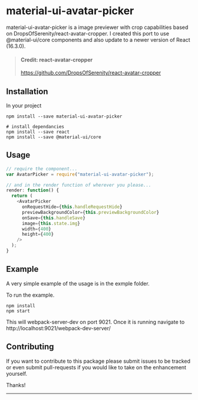 # material-ui-avatar-picker

material-ui-avatar-picker is a image previewer with crop capabilities based on DropsOfSerenity/react-avatar-cropper.  I created this port to use @material-ui/core components and also update to a newer version of React (16.3.0).

> #### Credit: react-avatar-cropper 
> https://github.com/DropsOfSerenity/react-avatar-cropper

## Installation

In your project

```shell
npm install --save material-ui-avatar-picker

# install dependancies
npm install --save react
npm install --save @material-ui/core
```

## Usage

```js
// require the component...
var AvatarPicker = require("material-ui-avatar-picker");

// and in the render function of wherever you please...
render: function() {
  return (
    <AvatarPicker
      onRequestHide={this.handleRequestHide}
      previewBackgroundColor={this.previewBackgroundColor}
      onSave={this.handleSave}
      image={this.state.img}
      width={400}
      height={400}
    />
  );
}
```

## Example

A very simple example of the usage is in the exmple folder.  

To run the example.
```shell
npm install
npm start
```

This will webpack-server-dev on port 9021.  Once it is running navigate to http://localhost:9021/webpack-dev-server/


## Contributing

If you want to contribute to this package please submit issues to be tracked or even submit pull-requests if you would like to take on the enhancement yourself.

Thanks!

-----------------------

